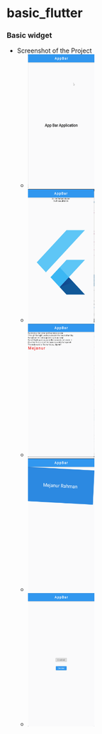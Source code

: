 # basic_flutter

### Basic widget
- Screenshot of the Project
    - <img src="appbar.png" height="300" width="150" max-width="30%">
    - <img src="column1.png" height="300" width="150" max-width="30%">
    - <img src="column2.png" height="300" width="150" max-width="30%">
    - <img src="container2.png" height="300" width="150" max-width="30%">
    - <img src="elevatedbutton.png" height="300" width="150" max-width="30%">